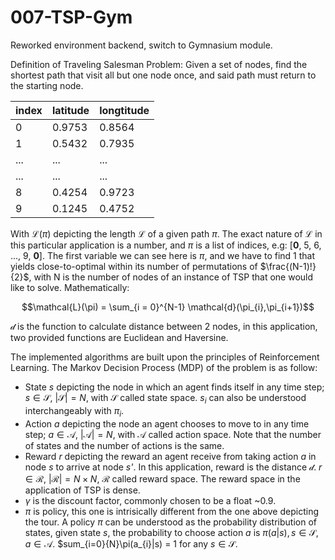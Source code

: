# 007-TSP-Gym
Reworked environment backend, switch to Gymnasium module.

Definition of Traveling Salesman Problem: Given a set of nodes, find the shortest path that visit all but one node once, and said path must return to the starting node. 

| index  | latitude | longtitude | 
| ------------- | ------------- | ------------- |
| 0  | 0.9753  | 0.8564 |
| 1  | 0.5432  | 0.7935 |
| ...  | ...  | ... |
| ...  | ...  | ... |
| 8  | 0.4254  | 0.9723 |
| 9  | 0.1245  | 0.4752 |

With $\mathcal{L}(\pi)$ depicting the length $\mathcal{L}$ of a given path $\pi$. The exact nature of $\mathcal{L}$ in this particular application is a number, and $\pi$ is a list of indices, e.g: [**0**, 5, 6, ..., 9, **0**]. The first variable we can see here is $\pi$, and we have to find 1 that yields close-to-optimal within its number of permutations of $\frac{(N-1)!}{2}$, with N is the number of nodes of an instance of TSP that one would like to solve. Mathematically:

$$\mathcal{L}(\pi) = \sum_{i = 0}^{N-1} \mathcal{d}(\pi_{i},\pi_{i+1})$$

$\mathcal{d}$ is the function to calculate distance between 2 nodes, in this application, two provided functions are Euclidean and Haversine.

The implemented algorithms are built upon the principles of Reinforcement Learning. The Markov Decision Process (MDP) of the problem is as follow:
- State *s* depicting the node in which an agent finds itself in any time step; $s \in \mathcal{S}$, $|\mathcal{S}|=N$, with $\mathcal{S}$ called state space. $s_{i}$ can also be understood interchangeably with $\pi_{i}$.
- Action *a* depicting the node an agent chooses to move to in any time step; $a \in \mathcal{A}$, $|\mathcal{A}|=N$, with $\mathcal{A}$ called action space. Note that the number of states and the number of actions is the same.
- Reward *r* depicting the reward an agent receive from taking action *a* in node *s* to arrive at node *s'*. In this application, reward is the distance $\mathcal{d}$.  $r \in \mathcal{R}$, $|\mathcal{R}|=N \times N$, $\mathcal{R}$ called reward space. The reward space in the application of TSP is dense.
- $\gamma$ is the discount factor, commonly chosen to be a float ~0.9.
- $\pi$ is policy, this one is intrisically different from the one above depicting the tour. A policy $\pi$ can be understood as the probability distribution of states, given state *s*, the probability to choose action *a* is $\pi(a|s), s \in \mathcal{S}, a \in \mathcal{A}$. $sum_{i=0}{N}\pi(a_{i}|s) = 1 for any $s \in \mathcal{S}$.
